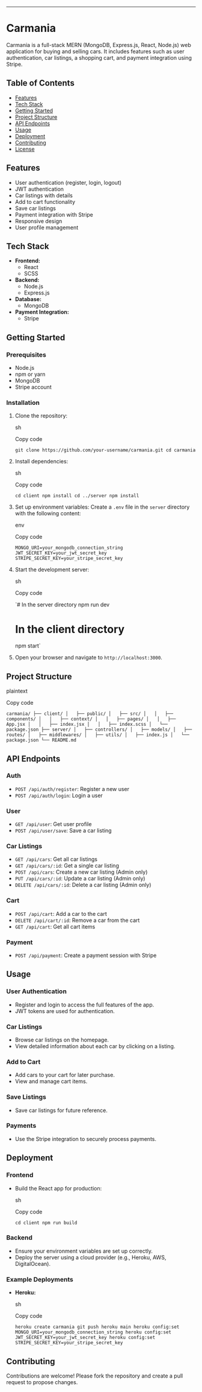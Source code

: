 
* * * * *

Carmania
========

Carmania is a full-stack MERN (MongoDB, Express.js, React, Node.js) web application for buying and selling cars. It includes features such as user authentication, car listings, a shopping cart, and payment integration using Stripe.

Table of Contents
-----------------

-   [Features](#features)
-   [Tech Stack](#tech-stack)
-   [Getting Started](#getting-started)
-   [Project Structure](#project-structure)
-   [API Endpoints](#api-endpoints)
-   [Usage](#usage)
-   [Deployment](#deployment)
-   [Contributing](#contributing)
-   [License](#license)

Features
--------

-   User authentication (register, login, logout)
-   JWT authentication
-   Car listings with details
-   Add to cart functionality
-   Save car listings
-   Payment integration with Stripe
-   Responsive design
-   User profile management

Tech Stack
----------

-   **Frontend:**
    -   React
    -   SCSS
-   **Backend:**
    -   Node.js
    -   Express.js
-   **Database:**
    -   MongoDB
-   **Payment Integration:**
    -   Stripe

Getting Started
---------------

### Prerequisites

-   Node.js
-   npm or yarn
-   MongoDB
-   Stripe account

### Installation

1.  Clone the repository:

    sh

    Copy code

    `git clone https://github.com/your-username/carmania.git
    cd carmania`

2.  Install dependencies:

    sh

    Copy code

    `cd client
    npm install
    cd ../server
    npm install`

3.  Set up environment variables: Create a `.env` file in the `server` directory with the following content:

    env

    Copy code

    `MONGO_URI=your_mongodb_connection_string
    JWT_SECRET_KEY=your_jwt_secret_key
    STRIPE_SECRET_KEY=your_stripe_secret_key`

4.  Start the development server:

    sh

    Copy code

    `# In the server directory
    npm run dev

    # In the client directory
    npm start`

5.  Open your browser and navigate to `http://localhost:3000`.

Project Structure
-----------------

plaintext

Copy code

`carmania/
├── client/
│   ├── public/
│   ├── src/
│   │   ├── components/
│   │   ├── context/
│   │   ├── pages/
│   │   ├── App.jsx
│   │   ├── index.jsx
│   │   ├── index.scss
│   └── package.json
├── server/
│   ├── controllers/
│   ├── models/
│   ├── routes/
│   ├── middlewares/
│   ├── utils/
│   ├── index.js
│   └── package.json
└── README.md`

API Endpoints
-------------

### Auth

-   `POST /api/auth/register`: Register a new user
-   `POST /api/auth/login`: Login a user

### User

-   `GET /api/user`: Get user profile
-   `POST /api/user/save`: Save a car listing

### Car Listings

-   `GET /api/cars`: Get all car listings
-   `GET /api/cars/:id`: Get a single car listing
-   `POST /api/cars`: Create a new car listing (Admin only)
-   `PUT /api/cars/:id`: Update a car listing (Admin only)
-   `DELETE /api/cars/:id`: Delete a car listing (Admin only)

### Cart

-   `POST /api/cart`: Add a car to the cart
-   `DELETE /api/cart/:id`: Remove a car from the cart
-   `GET /api/cart`: Get all cart items

### Payment

-   `POST /api/payment`: Create a payment session with Stripe

Usage
-----

### User Authentication

-   Register and login to access the full features of the app.
-   JWT tokens are used for authentication.

### Car Listings

-   Browse car listings on the homepage.
-   View detailed information about each car by clicking on a listing.

### Add to Cart

-   Add cars to your cart for later purchase.
-   View and manage cart items.

### Save Listings

-   Save car listings for future reference.

### Payments

-   Use the Stripe integration to securely process payments.

Deployment
----------

### Frontend

-   Build the React app for production:

    sh

    Copy code

    `cd client
    npm run build`

### Backend

-   Ensure your environment variables are set up correctly.
-   Deploy the server using a cloud provider (e.g., Heroku, AWS, DigitalOcean).

### Example Deployments

-   **Heroku:**

    sh

    Copy code

    `heroku create carmania
    git push heroku main
    heroku config:set MONGO_URI=your_mongodb_connection_string
    heroku config:set JWT_SECRET_KEY=your_jwt_secret_key
    heroku config:set STRIPE_SECRET_KEY=your_stripe_secret_key`

Contributing
------------

Contributions are welcome! Please fork the repository and create a pull request to propose changes.
